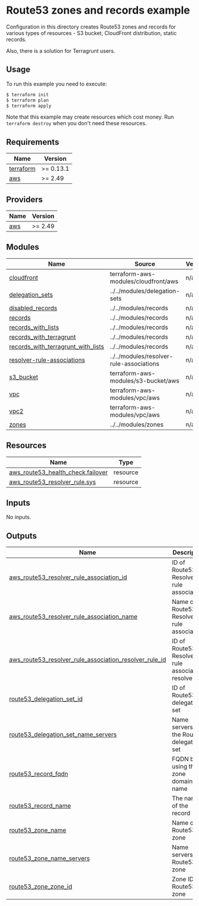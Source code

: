 # Route53 zones and records example

Configuration in this directory creates Route53 zones and records for various types of resources - S3 bucket, CloudFront distribution, static records.

Also, there is a solution for Terragrunt users.

## Usage

To run this example you need to execute:

```bash
$ terraform init
$ terraform plan
$ terraform apply
```

Note that this example may create resources which cost money. Run `terraform destroy` when you don't need these resources.

<!-- BEGINNING OF PRE-COMMIT-TERRAFORM DOCS HOOK -->
## Requirements

| Name | Version |
|------|---------|
| <a name="requirement_terraform"></a> [terraform](#requirement\_terraform) | >= 0.13.1 |
| <a name="requirement_aws"></a> [aws](#requirement\_aws) | >= 2.49 |

## Providers

| Name | Version |
|------|---------|
| <a name="provider_aws"></a> [aws](#provider\_aws) | >= 2.49 |

## Modules

| Name | Source | Version |
|------|--------|---------|
| <a name="module_cloudfront"></a> [cloudfront](#module\_cloudfront) | terraform-aws-modules/cloudfront/aws | n/a |
| <a name="module_delegation_sets"></a> [delegation\_sets](#module\_delegation\_sets) | ../../modules/delegation-sets | n/a |
| <a name="module_disabled_records"></a> [disabled\_records](#module\_disabled\_records) | ../../modules/records | n/a |
| <a name="module_records"></a> [records](#module\_records) | ../../modules/records | n/a |
| <a name="module_records_with_lists"></a> [records\_with\_lists](#module\_records\_with\_lists) | ../../modules/records | n/a |
| <a name="module_records_with_terragrunt"></a> [records\_with\_terragrunt](#module\_records\_with\_terragrunt) | ../../modules/records | n/a |
| <a name="module_records_with_terragrunt_with_lists"></a> [records\_with\_terragrunt\_with\_lists](#module\_records\_with\_terragrunt\_with\_lists) | ../../modules/records | n/a |
| <a name="module_resolver-rule-associations"></a> [resolver-rule-associations](#module\_resolver-rule-associations) | ../../modules/resolver-rule-associations | n/a |
| <a name="module_s3_bucket"></a> [s3\_bucket](#module\_s3\_bucket) | terraform-aws-modules/s3-bucket/aws | n/a |
| <a name="module_vpc"></a> [vpc](#module\_vpc) | terraform-aws-modules/vpc/aws | n/a |
| <a name="module_vpc2"></a> [vpc2](#module\_vpc2) | terraform-aws-modules/vpc/aws | n/a |
| <a name="module_zones"></a> [zones](#module\_zones) | ../../modules/zones | n/a |

## Resources

| Name | Type |
|------|------|
| [aws_route53_health_check.failover](https://registry.terraform.io/providers/hashicorp/aws/latest/docs/resources/route53_health_check) | resource |
| [aws_route53_resolver_rule.sys](https://registry.terraform.io/providers/hashicorp/aws/latest/docs/resources/route53_resolver_rule) | resource |

## Inputs

No inputs.

## Outputs

| Name | Description |
|------|-------------|
| <a name="output_aws_route53_resolver_rule_association_id"></a> [aws\_route53\_resolver\_rule\_association\_id](#output\_aws\_route53\_resolver\_rule\_association\_id) | ID of Route53 Resolver rule associations |
| <a name="output_aws_route53_resolver_rule_association_name"></a> [aws\_route53\_resolver\_rule\_association\_name](#output\_aws\_route53\_resolver\_rule\_association\_name) | Name of Route53 Resolver rule associations |
| <a name="output_aws_route53_resolver_rule_association_resolver_rule_id"></a> [aws\_route53\_resolver\_rule\_association\_resolver\_rule\_id](#output\_aws\_route53\_resolver\_rule\_association\_resolver\_rule\_id) | ID of Route53 Resolver rule associations resolver rule |
| <a name="output_route53_delegation_set_id"></a> [route53\_delegation\_set\_id](#output\_route53\_delegation\_set\_id) | ID of Route53 delegation set |
| <a name="output_route53_delegation_set_name_servers"></a> [route53\_delegation\_set\_name\_servers](#output\_route53\_delegation\_set\_name\_servers) | Name servers in the Route53 delegation set |
| <a name="output_route53_record_fqdn"></a> [route53\_record\_fqdn](#output\_route53\_record\_fqdn) | FQDN built using the zone domain and name |
| <a name="output_route53_record_name"></a> [route53\_record\_name](#output\_route53\_record\_name) | The name of the record |
| <a name="output_route53_zone_name"></a> [route53\_zone\_name](#output\_route53\_zone\_name) | Name of Route53 zone |
| <a name="output_route53_zone_name_servers"></a> [route53\_zone\_name\_servers](#output\_route53\_zone\_name\_servers) | Name servers of Route53 zone |
| <a name="output_route53_zone_zone_id"></a> [route53\_zone\_zone\_id](#output\_route53\_zone\_zone\_id) | Zone ID of Route53 zone |
<!-- END OF PRE-COMMIT-TERRAFORM DOCS HOOK -->
